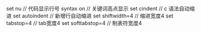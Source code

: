 set nu              // 代码显示行号
syntax on			// 关键词高点显示
set cindent			// c 语法自动缩进
set autoindent		// 新增行自动缩进
set shiftwidth=4	// 缩进宽度4
set tabstop=4		// tab宽度4
set softtabstop=4	// 制表符宽度4
